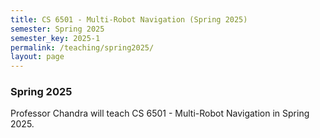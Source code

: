 ```yaml
---
title: CS 6501 - Multi-Robot Navigation (Spring 2025)
semester: Spring 2025
semester_key: 2025-1
permalink: /teaching/spring2025/
layout: page
---
```


### Spring 2025
Professor Chandra will teach CS 6501 - Multi-Robot Navigation in Spring 2025.